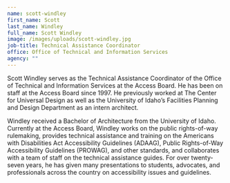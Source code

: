 ```yaml
---
name: scott-windley
first_name: Scott
last_name: Windley
full_name: Scott Windley
image: /images/uploads/scott-windley.jpg
job-title: Technical Assistance Coordinator
office: Office of Technical and Information Services
agency: ""
---
```

Scott Windley serves as the Technical Assistance Coordinator of the Office of Technical and Information Services at the Access Board. He has been on staff at the Access Board since 1997. He previously worked at The Center for Universal Design as well as the University of Idaho’s Facilities Planning and Design Department as an intern architect. 

Windley received a Bachelor of Architecture from the University of Idaho. Currently at the Access Board, Windley works on the public rights-of-way rulemaking, provides technical assistance and training on the Americans with Disabilities Act Accessibility Guidelines (ADAAG), Public Rights-of-Way Accessibility Guidelines (PROWAG), and other standards, and collaborates with a team of staff on the technical assistance guides. For over twenty-seven years, he has given many presentations to students, advocates, and professionals across the country on accessibility issues and guidelines.
